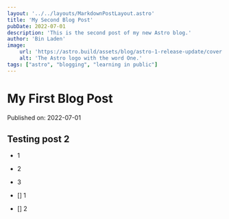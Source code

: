```yaml
---
layout: '../../layouts/MarkdownPostLayout.astro'
title: 'My Second Blog Post'
pubDate: 2022-07-01
description: 'This is the second post of my new Astro blog.'
author: 'Bin Laden'
image:
    url: 'https://astro.build/assets/blog/astro-1-release-update/cover.jpeg' 
    alt: 'The Astro logo with the word One.'
tags: ["astro", "blogging", "learning in public"]
---
```

# My First Blog Post

Published on: 2022-07-01

## Testing post 2
- 1 
- 2
- 3

- [] 1
- [] 2